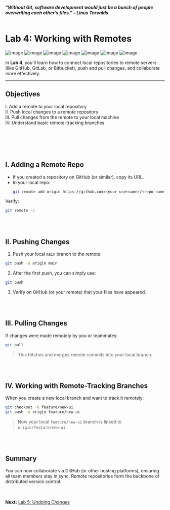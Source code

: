***"Without Git, software development would just be a bunch of people overwriting each other’s files." – Linus Torvalds***
<br><br>


# Lab 4: Working with Remotes
![image](https://github.com/user-attachments/assets/f9400c6a-b5cd-4207-9cb2-0b6a00ab6fd0) ![image](https://github.com/user-attachments/assets/0dc19ba3-d044-4081-abb7-0e33af541627) ![image](https://github.com/user-attachments/assets/3aefaf69-ed0e-4994-b83b-834cbae0275e) ![image](https://github.com/user-attachments/assets/ac18bc45-77f6-4083-b72c-e2b35567196a) ![image](https://github.com/user-attachments/assets/8e509219-b045-429d-bda1-3fc29ca76d1b) ![image](https://github.com/user-attachments/assets/e776eb96-121e-4059-9f73-352294418164) ![image](https://github.com/user-attachments/assets/499fffd7-7553-489e-bcb5-38af95f89539) 













In **Lab 4**, you'll learn how to connect local repositories to remote servers (like GitHub, GitLab, or Bitbucket), push and pull changes, and collaborate more effectively.

---

## Objectives

  I. Add a remote to your local repository \
 II. Push local changes to a remote repository \
III. Pull changes from the remote to your local machine \
 IV. Understand basic remote-tracking branches 

<br><br><br><br>

## I. Adding a Remote Repo
- If you created a repository on GitHub (or similar), copy its URL.
- In your local repo:
  ```bash
  git remote add origin https://github.com/<your-username>/<repo-name>.git
  ```

Verify:
```bash
git remote -v
```

<br><br>
## II. Pushing Changes
1. Push your local `main` branch to the remote:
```bash
git push -u origin main
```

2. After the first push, you can simply use:
```bash
git push
```

3. Verify on GitHub (or your remote) that your files have appeared.


<br><br>
## III. Pulling Changes

If changes were made remotely by you or teammates:
```bash
git pull
```
>This fetches and merges remote commits into your local branch.

<br><br>
## IV. Working with Remote-Tracking Branches

When you create a new local branch and want to track it remotely:
```bash
git checkout -b feature/new-ui
git push -u origin feature/new-ui
```
>Now your local `feature/new-ui` branch is linked to `origin/feature/new-ui`.

<br><br>
## Summary
You can now collaborate via GitHub (or other hosting platforms), ensuring all team members stay in sync. Remote repositories form the backbone of distributed version control.

<br><br>
**Next:** [Lab 5: Undoing Changes](05_undoing_changes.md)

